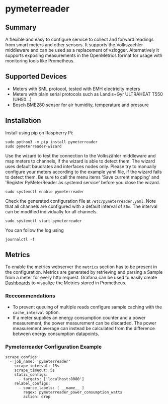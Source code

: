 # pymeterreader
## Summary
A flexible and easy to configure service to collect and forward readings from smart meters and other sensors.
It supports the Volkszaehler middleware and can be used as a replacement of vzlogger.
Alternatively it supports exposing measurements in the OpenMetrics format for usage with monitoring tools like Prometheus.

## Supported Devices
- Meters with SML protocol, tested with EMH electricity meters
- Meters with plain serial protocols such as Landis+Gyr ULTRAHEAT T550 (UH50…)
- Bosch BME280 sensor for air humidity, temperature and pressure

## Installation
Install using pip on Raspberry Pi:
```
sudo python3 -m pip install pymeterreader
sudo pymeterreader-wizard
```
Use the wizard to test the connection to the Volkszähler middleware and map meters to channels,
if the wizard is able to detect them.
The wizard uses default baudrates and interfaces nodes only.
Please try to manually configure your meters according to the example yaml file, if the wizard fails to detect them.
Be sure to call the menu items 'Save current mapping' and 'Register PyMeterReader as systemd service' before you close the wizard.
```
sudo systemctl enable pymeterreader
```
Check the generated configuration file at `/etc/pymeterreader.yaml`.
Note that all channels are configured with a default interval of `30m`.
The interval can be modified individually for all channels.
```
sudo systemctl start pymeterreader
```
You can follow the log using
```
journalctl -f
```

## Metrics
To enable the metrics webserver the `metrics` section has to be present in the configuration.
Metrics are generated by retrieving and parsing a Sample from a meter for every http request.
Grafana can be used to easily create [Dashboards](https://snapshot.raintank.io/dashboard/snapshot/NRGy3wSguO55lgpnz73oDNHGJCBef4iu) to visualize the Metrics stored in Prometheus.

### Reccommendations
* To prevent queuing of multiple reads configure sample caching with the `cache_interval` option.
* If a meter supplies an energy consumption counter and a power measurement, the power measurement can be discarded.
  The power measurement average can instead be calculated from the difference between energy consumption datapoints.

### Pymeterreader Configuration Example
```
scrape_configs:
  - job_name: 'pymeterreader'
    scrape_interval: 15s
    scrape_timeout: 5s
    static_configs:
      - targets: ['localhost:8080']
    relabel_configs:
      - source_labels: [ __name__ ]
        regex: pymeterreader_power_consumption_watts
        action: drop
```
